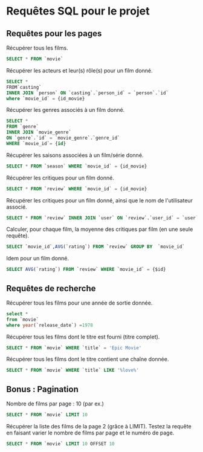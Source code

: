 # Requêtes SQL pour le projet

## Requêtes pour les pages

Récupérer tous les films.

```sql
SELECT * FROM `movie`
```

Récupérer les acteurs et leur(s) rôle(s) pour un film donné.

```sql
SELECT *
FROM`casting`
INNER JOIN `person` ON `casting`.`person_id` = `person`.`id`
where `movie_id` = {id_movie}
```

Récupérer les genres associés à un film donné.

```sql
SELECT *
FROM `genre`
INNER JOIN `movie_genre`
ON `genre`.`id` = `movie_genre`.`genre_id`
WHERE `movie_id`= {id}
```

Récupérer les saisons associées à un film/série donné.

```sql
SELECT * FROM `season` WHERE `movie_id` = {id_movie}
```

Récupérer les critiques pour un film donné.

```sql
SELECT * FROM `review` WHERE `movie_id` = {id_movie}
```

Récupérer les critiques pour un film donné, ainsi que le nom de l'utilisateur associé.

```sql
SELECT * FROM `review` INNER JOIN `user` ON `review`.`user_id` = `user`.`id` WHERE `movie_id` = {$id}
```

Calculer, pour chaque film, la moyenne des critiques par film (en une seule requête).

```sql
SELECT `movie_id`,AVG(`rating`) FROM `review` GROUP BY  `movie_id`
```

Idem pour un film donné.

```sql
SELECT AVG(`rating`) FROM `review` WHERE `movie_id` = {$id}
```

## Requêtes de recherche

Récupérer tous les films pour une année de sortie donnée.

```sql
select *
from `movie`
where year(`release_date`) =1978
```

Récupérer tous les films dont le titre est fourni (titre complet).

```sql
SELECT * FROM `movie` WHERE `title` = 'Epic Movie'
```

Récupérer tous les films dont le titre contient une chaîne donnée.

```sql
SELECT * FROM `movie` WHERE `title` LIKE '%love%'
```

## Bonus : Pagination

Nombre de films par page : 10 (par ex.)

```sql
SELECT * FROM `movie` LIMIT 10
```

Récupérer la liste des films de la page 2 (grâce à LIMIT).
Testez la requête en faisant varier le nombre de films par page et le numéro de page.

```sql
SELECT * FROM `movie` LIMIT 10 OFFSET 10
```
